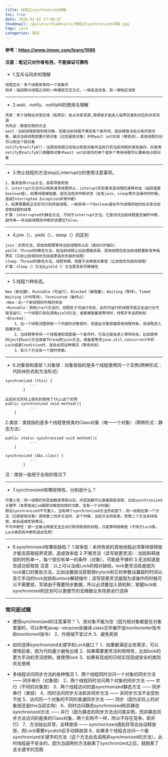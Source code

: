 ```yaml
---
title: 线程之synchronized详解
toc: true
date: 2020-01-02 17:40:47
thumbnail: /gallery/thumbnails/线程之synchronized详解.jpg
tags: java
categories: 笔记
---
```

#### 参考：https://www.imooc.com/learn/1086
#### 注意：笔记只对作者有用，不能保证可靠性
<!--more-->
* 1.互斥与同步的理解
```
线程互斥：多个线程竞争同一个锁条件
同步：指线程与线程之间的一种通信交互方式，一端发送消息、另一端响应消息
```
***
* 2.wait、notify、notifyAll的使用与理解
```
场景：多个线程在共享区域（临界区）抢占共享资源,获得锁才能进入临界区拿到对应的共享资源
共同点：都是实例的方法
wait：当前线程获取到锁对象，但是当前线程不满足某个条件时，就会释放当前占有的锁对象，最后当前线程放置于锁对象（记住是锁对象）中的wait set区域（等锁池），其他线程仍旧可以抢这个锁对象
notify与notifyAll：当其他线程已经抢占到锁对象并且执行完当前线程的某些操作，后使用notify和notifyAll唤醒锁对象中wait set区域内的单个或多个等待线程可以重新抢占锁对象
```
***
* 3.停止线程的方法stop(),interrupt()的使用注意事项。
```
1、基本放弃stop方法，容易导致死锁
2、interrupt方法可以用来请求线程终止，interupt实际是改变线程的某种状态（返回值是boolean值），如果线程被阻塞，就无法检测中断状态（在有join、sleep等方法操作的时候，造成Interrupted Exception异常中断）
3、如果需要真正切实可行的终结线程，一般采用一个boolean值在作为线程终结的标志来动态控制线程的结束
扩展：interrupted为静态方法，不同于interrupt方法，它是测试当前线程是否被终中断，副作用——将当前线程的中断状态置位false。
```
***
* 4.join（）、yield（）、sleep（）的区别
```
join：实例方法，其他线程需等待当前线程终止后（类似VIP插队）
yeild：Thread的静态方法，指当前线程让出处理器资源，其他线程包括当前线程重新竞争临界区（只会让给相同优先级或更高优先级的线程）
sleep：Thread的静态方法，线程休眠，但是不会释放对象锁（让给低优先级的线程）
扩展：sleep（）方法比yield（）方法更具有可移植性
```
***
* 5.线程六种状态。
```
New（新创建）、Runnable（可运行）、Blocked（被阻塞）、Waiting（等待）、Timed Waiting（计时等待）、Terminated（被终止）
~New：出一个新线程的时候的状态
~Runnable：调用start方法时，线程处于可运行状态，此时可运行的线程可能正在运行也可能没运行。一个线程只有在调用yield方法、或者被阻塞或等待时，线程才失去控制权
~Blocked：
    1、当一个线程试图获取一个内部的对象锁时，但是此对象锁被其他线程持有，该线程进入阻塞状态。
    2、当线程等待另一个线程通知调度器一个条件时，它自己就会进入等待状态，比如使用Object的wait方法或者Thread的join方法，或者是等待java.util.concurrent中的Lock或者Condition时，就会出现这种情况（等待状态）
    3、有几个方法有一个超时参数。
```
***
* 6.对象锁和类锁
1.对象锁：对象锁指的是多个线程使用同一个实例(两种形式：代码块形式和方法形式)
```
synchronized (this) {
           ···
        }
```
```
此处形式实际上隐形的使用了this这个实例
public synchronized void method(){
           ···
    }
```
2.类锁：类锁指的是多个线程使用类的Class对象（唯一一个对象）（两种形式：静态方法）
```
public static synchronized void method(){
           ···
    }
```
```
synchronized (Abc.class) {
           ···
        }
```
注：类锁一般用于全局的情况下
***
* 7.synchronized有哪些特性，分别是什么？
```
可重入性：同一线程的外层函数获得锁以后，内层函数可以直接获取该锁，比如synchronized关键字（本质是由jvm跟踪对象锁加锁的次数，含有一个计时器）
假设synchronized不可重入，当有两个synchronized方法的前提下，同一线程在第一个方法（已获取锁对象）调用第二同步方法时，这个时候，当前方法持有锁，而第二个方法未持有锁，即会造成死锁情况。
不可中断性：锁一旦被占用就无法主动打断持有锁的线程，只能等待锁释放（不同于Lock类，Lock类具有中断和退出性质）
```
***
* 8.synchronized有哪些缺陷？
1.效率低：未持有锁的其他线程必须等待锁释放才能去获取临界资源，造成效率低
2.不够灵活（读写锁更灵活）：加锁和释放锁的时机单一，每个锁仅有单一的条件（对象），可能是不够的
3.无法知道是否成功获取锁
注意：以上可以当成Lock的相对缺陷，lock更灵活些是因为lock接口的某些方法，比如设置尝试获取锁trylock和它的参数设置超时时间以及它手动的lock加锁和unlock解锁操作；读写锁更灵活是因为读操作的时候可以不需要锁，写锁由于需要同步数据，所以必须要加入锁机制；掌握lock和synchronized的区别可以更细节的去根据业务场景进行选择
***




### 常问面试题
* 使用synchronized的注意事项？
1、锁对象不能为空（因为锁对象都是在对象里面的，可以参考javap -verpose反编译.class文件展开说monitorenter指令和monitorexit指令）
2、作用域不宜过大
3、避免死锁

* 如何选择synchronized关键字和Lock接口？
1、如果都满足业务需求，可以使用前者，因为代码量少避免出错
2、如果需要更灵活利用特性，比如lock的更为手动的灵活控制，就使用lock
3、如果有现成的已经实现现成安全的类则优先使用

* 多线程访问同步方法的各种情况
1、两个线程同时访问一个对象的同步方法 —— 同步串行（对象锁）
2、两个线程同时访问两个对象的同步方法 —— 并行（不同的对象锁）
3、两个线程访问的是synchronized静态方法 —— 同步串行（类锁）
4、同时访问同步方法和非同步方法 —— 非同步方法不会受到干扰
5、访问同一个对象的不同的普通同步方法 —— 同步（因为实际上的对象锁还是this当前实例）
6、同时访问静态synchronized和非静态synchroinzed方法 —— 并行（因为静态的同步方法访问类实例，而非静态同步方法访问的是类的Class对象，两个实例不一样，所以不存在竞争，即并行）
7、方法抛出异常，会释放锁 —— synchorinzed遇到异常会自动释放锁，而Lock需要trycatch后手动释放锁
8、如果多个线程去访问一个被synchronized关键字的方法（这个方法会去调用非synchronized的方法），此时线程是不安全的，因为当调用的方法脱离了synchronized之后，就脱离了该关键字的范围
